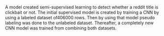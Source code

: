 A model created semi-supervised learning to detect whether a reddit title is clickbait or not. 
The initial supervised model is created by training a CNN by using a labeled dataset of406000 rows. 
Then by using that model pseudo labeling was done to the unlabeled dataset. 
Thereafter, a completely new CNN model was trained from combining both datasets.
